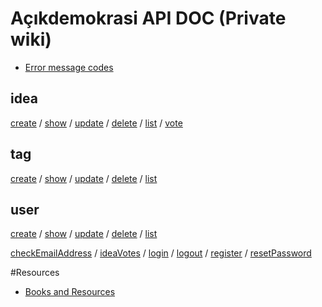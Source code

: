 # Açıkdemokrasi API DOC  (Private wiki)

- [Error message codes](acikdemokrasi.api.messages)

## idea
[create](acikdemokrasi.api.idea.create) / 
[show](acikdemokrasi.api.idea.show) / 
[update](acikdemokrasi.api.idea.update) / 
[delete](acikdemokrasi.api.idea.delete) / 
[list](acikdemokrasi.api.idea.list) / 
[vote](acikdemokrasi.api.idea.vote)

## tag
[create](acikdemokrasi.api.tag.create) / 
[show](acikdemokrasi.api.tag.show) / 
[update](acikdemokrasi.api.tag.update) / 
[delete](acikdemokrasi.api.tag.delete) / 
[list](acikdemokrasi.api.tag.list)

## user
[create](acikdemokrasi.api.user.create) / 
[show](acikdemokrasi.api.user.show) / 
[update](acikdemokrasi.api.user.update) / 
[delete](acikdemokrasi.api.user.delete) / 
[list](acikdemokrasi.api.user.list)

[checkEmailAddress](acikdemokrasi.api.user.checkEmailAddress) / 
[ideaVotes](acikdemokrasi.api.user.ideaVotes) / 
[login](acikdemokrasi.api.user.login) / 
[logout](acikdemokrasi.api.user.logout) / 
[register](acikdemokrasi.api.user.register) / 
[resetPassword](acikdemokrasi.api.user.resetPassword)

#Resources
- [Books and Resources](Book%20and%20Resources)